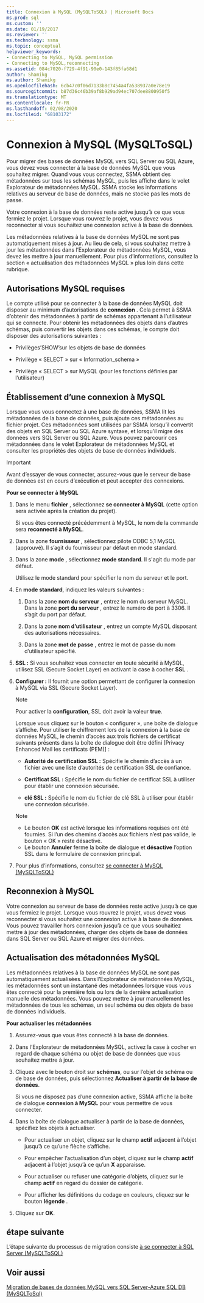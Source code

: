 ```yaml
---
title: Connexion à MySQL (MySQLToSQL) | Microsoft Docs
ms.prod: sql
ms.custom: ''
ms.date: 01/19/2017
ms.reviewer: ''
ms.technology: ssma
ms.topic: conceptual
helpviewer_keywords:
- Connecting to MySQL, MySQL permission
- Connecting to MySQL,reconnecting
ms.assetid: 084c7020-f729-4f91-90e0-143f85fa68d1
author: Shamikg
ms.author: Shamikg
ms.openlocfilehash: 6cb47c0f06d7133b8c7454a4fa538937a0e78e19
ms.sourcegitcommit: b87d36c46b39af8b929ad94ec707dee8800950f5
ms.translationtype: MT
ms.contentlocale: fr-FR
ms.lasthandoff: 02/08/2020
ms.locfileid: "68103172"
---
```

# <a name="connecting-to-mysql-mysqltosql"></a>Connexion à MySQL (MySQLToSQL)
Pour migrer des bases de données MySQL vers SQL Server ou SQL Azure, vous devez vous connecter à la base de données MySQL que vous souhaitez migrer. Quand vous vous connectez, SSMA obtient des métadonnées sur tous les schémas MySQL, puis les affiche dans le volet Explorateur de métadonnées MySQL. SSMA stocke les informations relatives au serveur de base de données, mais ne stocke pas les mots de passe.  
  
Votre connexion à la base de données reste active jusqu’à ce que vous fermiez le projet. Lorsque vous rouvrez le projet, vous devez vous reconnecter si vous souhaitez une connexion active à la base de données.  
  
Les métadonnées relatives à la base de données MySQL ne sont pas automatiquement mises à jour. Au lieu de cela, si vous souhaitez mettre à jour les métadonnées dans l’Explorateur de métadonnées MySQL, vous devez les mettre à jour manuellement. Pour plus d’informations, consultez la section « actualisation des métadonnées MySQL » plus loin dans cette rubrique.  
  
## <a name="required-mysql-permissions"></a>Autorisations MySQL requises  
Le compte utilisé pour se connecter à la base de données MySQL doit disposer au minimum d’autorisations de **connexion** . Cela permet à SSMA d’obtenir des métadonnées à partir de schémas appartenant à l’utilisateur qui se connecte. Pour obtenir les métadonnées des objets dans d’autres schémas, puis convertir les objets dans ces schémas, le compte doit disposer des autorisations suivantes :  
  
-   Privilèges’SHOW’sur les objets de base de données  
  
-   Privilège « SELECT » sur « Information_schema »  
  
-   Privilège « SELECT » sur MySQL (pour les fonctions définies par l’utilisateur)  
  
## <a name="establishing-a-connection-to-mysql"></a>Établissement d’une connexion à MySQL  
Lorsque vous vous connectez à une base de données, SSMA lit les métadonnées de la base de données, puis ajoute ces métadonnées au fichier projet. Ces métadonnées sont utilisées par SSMA lorsqu’il convertit des objets en SQL Server ou SQL Azure syntaxe, et lorsqu’il migre des données vers SQL Server ou SQL Azure. Vous pouvez parcourir ces métadonnées dans le volet Explorateur de métadonnées MySQL et consulter les propriétés des objets de base de données individuels.  
  
> [!IMPORTANT]  
> Avant d’essayer de vous connecter, assurez-vous que le serveur de base de données est en cours d’exécution et peut accepter des connexions.  
  
**Pour se connecter à MySQL**  
  
1.  Dans le menu **fichier** , sélectionnez **se connecter à MySQL** (cette option sera activée après la création du projet).  
  
    Si vous êtes connecté précédemment à MySQL, le nom de la commande sera **reconnecté à MySQL**.  
  
2.  Dans la zone **fournisseur** , sélectionnez pilote ODBC 5,1 MySQL (approuvé). Il s’agit du fournisseur par défaut en mode standard.  
  
3.  Dans la zone **mode** , sélectionnez **mode standard**. Il s'agit du mode par défaut.  
  
    Utilisez le mode standard pour spécifier le nom du serveur et le port.  
  
4.  En **mode standard**, indiquez les valeurs suivantes :  
  
    1.  Dans la zone **nom du serveur** , entrez le nom du serveur MySQL. Dans la zone **port du serveur** , entrez le numéro de port à 3306. Il s’agit du port par défaut.  
  
    2.  Dans la zone **nom d’utilisateur** , entrez un compte MySQL disposant des autorisations nécessaires.  
  
    3.  Dans la zone **mot de passe** , entrez le mot de passe du nom d’utilisateur spécifié.  
  
5.  **SSL :** Si vous souhaitez vous connecter en toute sécurité à MySQL, utilisez SSL (Secure Socket Layer) en activant la case à cocher **SSL** .  
  
6.  **Configurer :** Il fournit une option permettant de configurer la connexion à MySQL via SSL (Secure Socket Layer).  
  
    > [!NOTE]  
    > Pour activer la **configuration**, SSL doit avoir la valeur **true**.  
  
    Lorsque vous cliquez sur le bouton « configurer », une boîte de dialogue s’affiche. Pour utiliser le chiffrement lors de la connexion à la base de données MySQL, le chemin d’accès aux trois fichiers de certificat suivants présents dans la boîte de dialogue doit être défini [Privacy Enhanced Mail les certificats (PEM)] :  
  
    -   **Autorité de certification SSL :** Spécifie le chemin d’accès à un fichier avec une liste d’autorités de certification SSL de confiance.  
  
    -   **Certificat SSL :** Spécifie le nom du fichier de certificat SSL à utiliser pour établir une connexion sécurisée.  
  
    -   **clé SSL :** Spécifie le nom du fichier de clé SSL à utiliser pour établir une connexion sécurisée.  
  
    > [!NOTE]  
    > -   Le bouton **OK** est activé lorsque les informations requises ont été fournies. Si l’un des chemins d’accès aux fichiers n’est pas valide, le bouton « OK » reste désactivé.  
    > -   Le bouton **Annuler** ferme la boîte de dialogue et **désactive** l’option SSL dans le formulaire de connexion principal.  
  
7.  Pour plus d’informations, consultez [se connecter à MySQL &#40;MySQLToSQL&#41;](../../ssma/mysql/connect-to-mysql-mysqltosql.md)  
  
## <a name="reconnecting-to-mysql"></a>Reconnexion à MySQL  
Votre connexion au serveur de base de données reste active jusqu’à ce que vous fermiez le projet. Lorsque vous rouvrez le projet, vous devez vous reconnecter si vous souhaitez une connexion active à la base de données. Vous pouvez travailler hors connexion jusqu’à ce que vous souhaitiez mettre à jour des métadonnées, charger des objets de base de données dans SQL Server ou SQL Azure et migrer des données.  
  
## <a name="refreshing-mysql-metadata"></a>Actualisation des métadonnées MySQL  
Les métadonnées relatives à la base de données MySQL ne sont pas automatiquement actualisées. Dans l’Explorateur de métadonnées MySQL, les métadonnées sont un instantané des métadonnées lorsque vous vous êtes connecté pour la première fois ou lors de la dernière actualisation manuelle des métadonnées. Vous pouvez mettre à jour manuellement les métadonnées de tous les schémas, un seul schéma ou des objets de base de données individuels.  
  
**Pour actualiser les métadonnées**  
  
1.  Assurez-vous que vous êtes connecté à la base de données.  
  
2.  Dans l’Explorateur de métadonnées MySQL, activez la case à cocher en regard de chaque schéma ou objet de base de données que vous souhaitez mettre à jour.  
  
3.  Cliquez avec le bouton droit sur **schémas**, ou sur l’objet de schéma ou de base de données, puis sélectionnez **Actualiser à partir de la base de données**.  
  
    Si vous ne disposez pas d’une connexion active, SSMA affiche la boîte de dialogue **connexion à MySQL** pour vous permettre de vous connecter.  
  
4.  Dans la boîte de dialogue actualiser à partir de la base de données, spécifiez les objets à actualiser.  
  
    -   Pour actualiser un objet, cliquez sur le champ **actif** adjacent à l’objet jusqu’à ce qu’une flèche s’affiche.  
  
    -   Pour empêcher l’actualisation d’un objet, cliquez sur le champ **actif** adjacent à l’objet jusqu’à ce qu’un **X** apparaisse.  
  
    -   Pour actualiser ou refuser une catégorie d’objets, cliquez sur le champ **actif** en regard du dossier de catégorie.  
  
    -   Pour afficher les définitions du codage en couleurs, cliquez sur le bouton **légende** .  
  
5.  Cliquez sur **OK**.  
  
## <a name="next-step"></a>étape suivante  
L’étape suivante du processus de migration consiste [à se connecter à SQL Server &#40;MySQLToSQL&#41;](../../ssma/mysql/connecting-to-sql-server-mysqltosql.md)  
  
## <a name="see-also"></a>Voir aussi  
[Migration de bases de données MySQL vers SQL Server-Azure SQL DB &#40;MySQLToSql&#41;](../../ssma/mysql/migrating-mysql-databases-to-sql-server-azure-sql-db-mysqltosql.md)  
  
